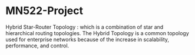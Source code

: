 # MN522-Project
Hybrid Star-Router Topology : which is a combination of star and hierarchical routing topologies. The Hybrid Topology is a common topology used for enterprise networks because of the increase in scalability, performance, and control.
